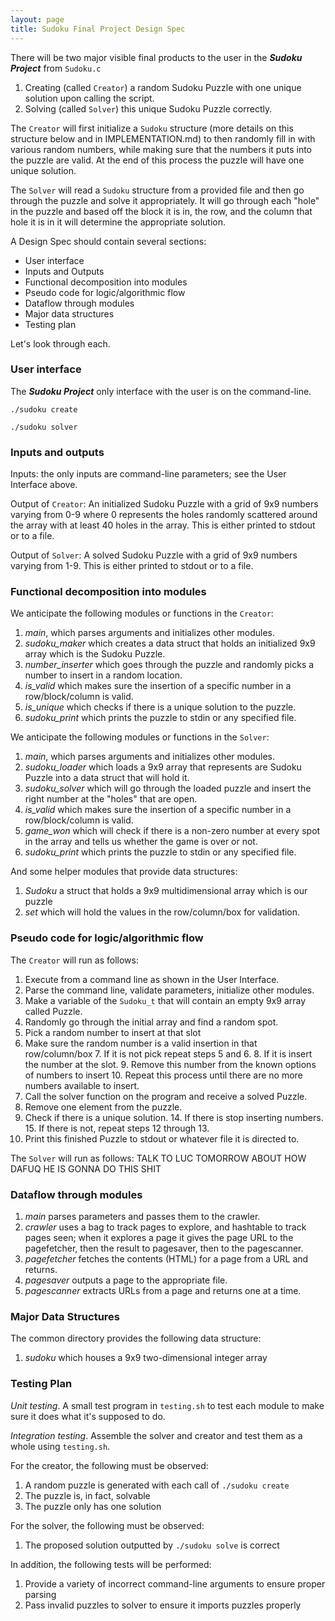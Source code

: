 ```yaml
---
layout: page
title: Sudoku Final Project Design Spec
---
```


There will be two major visible final products to the user in the ***Sudoku Project*** from `Sudoku.c`

1. Creating (called `Creator`) a random Sudoku Puzzle with one unique solution upon calling the script.
2. Solving (called `Solver`) this unique Sudoku Puzzle correctly.

The `Creator` will first initialize a `Sudoku` structure (more details on this structure below and in IMPLEMENTATION.md) to then randomly fill in with various random numbers, while making sure that the numbers it puts into the puzzle are valid. At the end of this process the puzzle will have one unique solution.

The `Solver` will read a `Sudoku` structure from a provided file and then go through the puzzle and solve it appropriately. It will go through each "hole" in the puzzle and based off the block it is in, the row, and the column that hole it is in it will determine the appropriate solution.

A Design Spec should contain several sections:

* User interface
* Inputs and Outputs
* Functional decomposition into modules
* Pseudo code for logic/algorithmic flow
* Dataflow through modules
* Major data structures
* Testing plan

Let's look through each.

### User interface

The ***Sudoku Project*** only interface with the user is on the command-line.

```
./sudoku create
```

```
./sudoku solver
```

### Inputs and outputs

Inputs: the only inputs are command-line parameters; see the User Interface above.

Output of `Creator`: An initialized Sudoku Puzzle with a grid of 9x9 numbers varying from 0-9 where 0 represents the holes randomly scattered around the array with at least 40 holes in the array. This is either printed to stdout or to a file.

Output of `Solver`: A solved Sudoku Puzzle with a grid of 9x9 numbers varying from 1-9. This is either printed to stdout or to a file.

### Functional decomposition into modules

We anticipate the following modules or functions in the `Creator`:

 1. *main*, which parses arguments and initializes other modules.
 2. *sudoku_maker* which creates a data struct that holds an initialized 9x9 array which is the Sudoku Puzzle.
 3. *number_inserter* which goes through the puzzle and randomly picks a number to insert in a random location.
 4. *is_valid* which makes sure the insertion of a specific number in a row/block/column is valid.
 5. *is_unique* which checks if there is a unique solution to the puzzle. 
 6. *sudoku_print* which prints the puzzle to stdin or any specified file.

We anticipate the following modules or functions in the `Solver`:

 1. *main*, which parses arguments and initializes other modules.
 2. *sudoku_loader* which loads a 9x9 array that represents are Sudoku Puzzle into a data struct that will hold it.
 3. *sudoku_solver* which will go through the loaded puzzle and insert the right number at the "holes" that are open.
 4. *is_valid* which makes sure the insertion of a specific number in a row/block/column is valid.
 5. *game_won* which will check if there is a non-zero number at every spot in the array and tells us whether the game is over or not.
 5. *sudoku_print* which prints the puzzle to stdin or any specified file.

And some helper modules that provide data structures:

 1. *Sudoku* a struct that holds a 9x9 multidimensional array which is our puzzle
 2. *set* which will hold the values in the row/column/box for validation.

### Pseudo code for logic/algorithmic flow

The `Creator` will run as follows:

1. Execute from a command line as shown in the User Interface.
2. Parse the command line, validate parameters, initialize other modules.
3. Make a variable of the `Sudoku_t` that will contain an empty 9x9 array called Puzzle.
4. Randomly go through the initial array and find a random spot.
  5. Pick a random number to insert at that slot
  6. Make sure the random number is a valid insertion in that row/column/box
    7. If it is not pick repeat steps 5 and 6.
    8. If it is insert the number at the slot.
    9. Remove this number from the known options of numbers to insert
    10. Repeat this process until there are no more numbers available to insert.
11. Call the solver function on the program and receive a solved Puzzle.
  12. Remove one element from the puzzle.
  13. Check if there is a unique solution.
    14. If there is stop inserting numbers.
    15. If there is not, repeat steps 12 through 13.
16. Print this finished Puzzle to stdout or whatever file it is directed to.

The `Solver` will run as follows:  TALK TO LUC TOMORROW ABOUT HOW DAFUQ HE IS GONNA DO THIS SHIT

### Dataflow through modules

 1. *main* parses parameters and passes them to the crawler.
 2. *crawler* uses a bag to track pages to explore, and hashtable to track pages seen; when it explores a page it gives the page URL to the pagefetcher, then the result to pagesaver, then to the pagescanner.
 3. *pagefetcher* fetches the contents (HTML) for a page from a URL and returns.
 4. *pagesaver* outputs a page to the appropriate file.
 4. *pagescanner* extracts URLs from a page and returns one at a time.

### Major Data Structures

The common directory provides the following data structure:

 1. *sudoku* which houses a 9x9 two-dimensional integer array

### Testing Plan

*Unit testing*.  A small test program in `testing.sh` to test each module to make sure it does what it's supposed to do.

*Integration testing*.  Assemble the solver and creator and test them as a whole using `testing.sh`.

For the creator, the following must be observed:

1. A random puzzle is generated with each call of `./sudoku create`
2. The puzzle is, in fact, solvable
3. The puzzle only has one solution

For the solver, the following must be observed: 

1. The proposed solution outputted by `./sudoku solve` is correct

In addition, the following tests will be performed:

1. Provide a variety of incorrect command-line arguments to ensure proper parsing
2. Pass invalid puzzles to solver to ensure it imports puzzles properly
